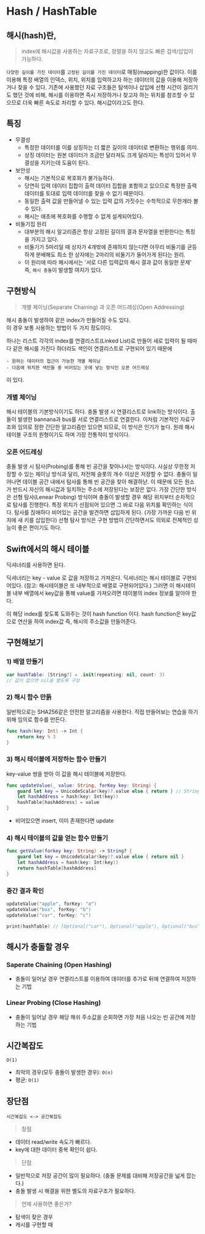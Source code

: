 # Hash / HashTable

## 해시(hash)란,
> index에 해시값을 사용하는 자료구조로, 정렬을 하지 않고도 빠른 검색/삽입이 가능하다.

`다양한 길이를 가진 데이터`를 `고정된 길이를 가진 데이터`로 매핑(mapping)한 값이다.
이를 이용해 특정 배열의 인덱스, 위치, 위치를 입력하고자 하는 데이터의 값을 이용해 저장하거나 찾을 수 있다.
기존에 사용했던 자료 구조들은 탐색이나 삽입에 선형 시간이 걸리기도 했던 것에 비해,
해시를 이용하면 즉시 저장하거나 찾고자 하는 위치를 참조할 수 있으므로 더욱 빠른 속도로 처리할 수 있다.
해시값이라고도 한다.

## 특징
- 무결성
    - 특정한 데이터를 이를 상징하는 더 짧은 길이의 데이터로 변환하는 행위를 의미.
    - 상징 데이터는 원본 데이터가 조금만 달라져도 크게 달라지는 특성이 있어서 무결성을 지키는데 도움이 된다.
- 보안성
    - 해시는 기본적으로 복호화가 불가능하다.
    - 당연히 입력 데이터 집합이 출력 데이터 집합을 포함하고 있으므로 특정한 출력 데이터를 토대로 입력 데이터를 찾을 수 없기 때문이다.
    - 동일한 출력 값을 만들어낼 수 있는 입력 값의 가짓수는 수학적으로 무한개라 볼 수 있다.
    - 해시는 애초에 복호화를 수행할 수 없게 설계되어있다.
- 비둘기집 원리
    - 대부분의 해시 알고리즘은 항상 고정된 길이의 결과 문자열을 반환한다는 특징을 가지고 있다.
    - 비둘기가 5마리일 때 상자가 4개밖에 존재하지 않는다면 아무리 비둘기를 균등하게 분배해도 최소 한 상자에는 2마리의 비둘기가 들어가게 된다는 원리.
    - 이 원리에 따라 해시에서는 '서로 다른 입력값의 해시 결과 값이 동일한 문제' 즉, `해시 충돌`이 발생할 여지가 있다.

## 구현방식
> 개별 체이닝(Separate Chaining) 과 오픈 어드레싱(Open Addressing)

해시 충돌이 발생하여 같은 index가 만들어질 수도 있다.  
이 경우 보통 사용하는 방법이 두 가지 정도이다.  

하나는 리스트 각각의 index를 연결리스트(Linked List)로 만들어 새로 입력이 될 때마다 같은 해시를 가진다 하더라도 색인이 연결리스트로 구현되어 있기 때문에 
```
- 원하는 데이터의 접근이 가능한 개별 체이닝
- 다음에 위치한 색인들 중 비어있는 곳에 넣는 방식인 오픈 어드레싱 
```
이 있다.

### 개별 체이닝
해시 테이블의 기본방식이기도 하다.
충돌 발생 시 연결리스트로 link하는 방식이다. 출돌이 발생한 bannana과 bus를 서로 연결리스트로 연결한다.
이처럼 기본적인 자료구조와 임의로 정한 간단한 알고리즘만 있으면 되므로, 이 방식은 인기가 높다.
원래 해시 테이블 구조의 원형이기도 하며 가장 전통적이 방식이다. 


### 오픈 어드레싱
충돌 발생 시 탐사(Probing)를 통해 빈 공간을 찾아나서는 방식이다.
사실상 무한정 저장할 수 있는 체이닝 방식과 달리, 저전체  슬롯의 개수 이상은 저장할 수 없다.
충돌이 일어나면 데이블 공간 내에서 탐사를 통해 빈 공간을 찾아 해결하낟.
이 때문에 모든 원소가 반드시 자신의 해시값과 일치하는 주소에 저장된다는 보장은 없다.
가장 간단한 방식은 선형 탐사(Lenear Probing) 방식이며 충돌이 발생할 경우 해당 위치부터 순차적으로 탐사를 진행한다.
특정 위치가 선점되어 있으면 그 바로 다음 위치를 확인하는 식이다.
탐사를 짆애하다 비어있는 공간을 발견하면 삽입하게 된다. (가장 가까운 다음 빈 위치에 새 키를 삽입한다)
선형 탐사 방식은 구현 방법이 간단하면서도 의외로 전체적인 성능이 좋은 편이기도 하다.

## Swift에서의 해시 테이블
딕셔너리를 사용하면 된다.

딕셔너리는 key - value 로 값을 저장하고 가져온다.
딕셔너리는 해시 테이블로 구현되어있다. 
(참고: 해시테이블은 또 내부적으로 배열로 구현되어있다.)
그러면 이 해시테이블 내부 배열에서 key값을 통해 value를 가져오려면 테이블의 index 정보를 알아야 한다.

이 해당 index를 찾도록 도와주는 것이 hash function 이다.
hash function은 key값으로 연산을 하여 index값 즉, 해시의 주소값을 만들어준다.

## 구현해보기
### 1) 배열 만들기
```swift
var hashTable: [String?] = .init(repeating: nil, count: 3)
// 값이 없으면 nil을 뱉도록 구성
```

### 2) 해시 함수 만듥
일반적으로는 SHA256같은 안전한 알고리즘을 사용한다.
직접 만들어보는 연습을 하기 위해 임의로 함수를 만든다.
```swift
func hash(key: Int) -> Int {
    return key % 3
}
```

### 3) 해시 테이블에 저장하는 함수 만들기
key-value 쌍을 받아 이 값을 해시 테이블에 저장한다.
```swift
func updateValue(_ value: String, forKey key: String) {
    guard let key = UnicodeScalar(key)?.value else { return } // String 타입의 key를 Unicode를 사용하여 Int타입으로 만들어줌 (key가 Int형이면 생략)
    let hashAddress = hash(key: Int(key))
    hashTable[hashAddress] = value
}
```
- 비어있으면 insert, 이미 존재한다면 update

### 4) 해시 테이블의 값을 얻는 함수 만들기
```swift
func getValue(forkey key: String) -> String? {
    guard let key = UnicodeScalar(key)?.value else { return nil }
    let hashAddress = hash(key: Int(key))
    return hashTable[hashAddress]
}
```

### 중간 결과 확인
```swift
updateValue("apple", forKey: "a")
updateValue("bus", forKey: "b")
updateValue("car", forKey: "c")

print(hashTable) // [Optional("car"), Optional("apple"), Optional("bus")]
```

## 해시가 충돌할 경우
### Saperate Chaining (Open Hashing)
- 충돌이 일어날 경우 연결리스트를 이용하여 데이터를 추가로 뒤에 연결하여 저장하는 기법

### Linear Probing (Close Hashing)
- 충돌이 일어날 경우 해당 해쉬 주소값을 순회하면 가장 처음 나오는 빈 공간에 저장하는 기법


## 시간복잡도
```
O(1)
```
- 최악의 경우(모두 충돌이 발생한 경우): `O(n)`
- 평균: `O(1)`

## 장단점
```
시간복잡도 <-> 공간복잡도
```
> 장점
- 데이터 read/write 속도가 빠르다.
- key에 대한 데이터 중복 확인이 쉽다.

> 단점
- 일반적으로 저장 공간이 많이 필요하다. (충돌 문제를 대비해 저장공간을 넓게 잡는다.)
- 충돌 발생 시 해결을 위한 별도의 자료구조가 필요하다.

> 언제 사용하면 좋은가?
- 탐색이 잦은 경우
- 캐시를 구현할 때
